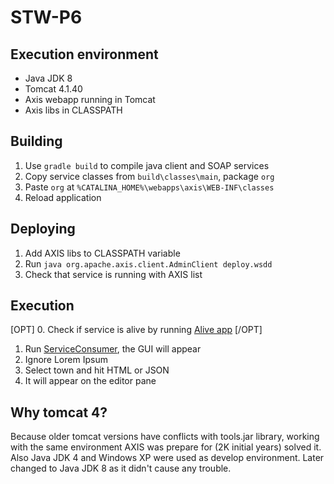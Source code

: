 # STW-P6

## Execution environment

- Java JDK 8
- Tomcat 4.1.40
- Axis webapp running in Tomcat
- Axis libs in CLASSPATH

## Building

1. Use `gradle build` to compile java client and SOAP services
2. Copy service classes from `build\classes\main`, package `org`
3. Paste `org` at `%CATALINA_HOME%\webapps\axis\WEB-INF\classes`
4. Reload application

## Deploying

1. Add AXIS libs to CLASSPATH variable
2. Run `java org.apache.axis.client.AdminClient deploy.wsdd`
3. Check that service is running with AXIS list

## Execution

[OPT] 
0. Check if service is alive by running [Alive app](src/main/java/client/Alive.java)
[/OPT]

1. Run [ServiceConsumer](src/main/java/client/ServiceConsumer.java), the GUI will appear
2. Ignore Lorem Ipsum
3. Select town and hit HTML or JSON
4. It will appear on the editor pane

## Why tomcat 4?

Because older tomcat versions have conflicts with tools.jar library, working with the same environment AXIS was prepare for (2K  initial years) solved it.
Also Java JDK 4 and Windows XP were used as develop environment. Later changed to Java JDK 8 as it didn't cause any trouble.

